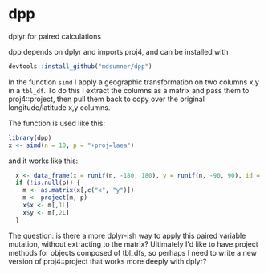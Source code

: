 <!-- README.md is generated from README.Rmd. Please edit that file -->
dpp
===

dplyr for paired calculations

dpp depends on dplyr and imports proj4, and can be installed with

``` r
devtools::install_github("mdsumner/dpp")
```

In the function `simd` I apply a geographic transformation on two columns x,y in a `tbl_df`. To do this I extract the columns as a matrix and pass them to proj4::project, then pull them back to copy over the original longitude/latitude x,y columns.

The function is used like this:

``` r
library(dpp) 
x <- simd(n = 10, p = "+proj=laea")
```

and it works like this:

``` r
  x <- data_frame(x = runif(n, -180, 180), y = runif(n, -90, 90), id = seq(n))
  if (!is.null(p)) {
    m <- as.matrix(x[,c("x", "y")])
    m <- project(m, p)
    x$x <- m[,1L]
    x$y <- m[,2L]
  }
```

The question: is there a more dplyr-ish way to apply this paired variable mutation, without extracting to the matrix? Ultimately I'd like to have project methods for objects composed of tbl\_dfs, so perhaps I need to write a new version of proj4::project that works more deeply with dplyr?
